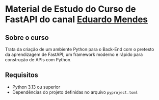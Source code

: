 # Material de Estudo do Curso de FastAPI do canal [Eduardo Mendes](https://www.youtube.com/@Dunossauro)

## Sobre o curso

Trata da criação de um ambiente Python para o Back-End com o pretesto da aprendizagem de FastAPI, um framework moderno e rápido para construção de APIs com Python.

## Requisitos

- Python 3.13 ou superior
- Dependências do projeto definidas no arquivo `pyproject.toml`
